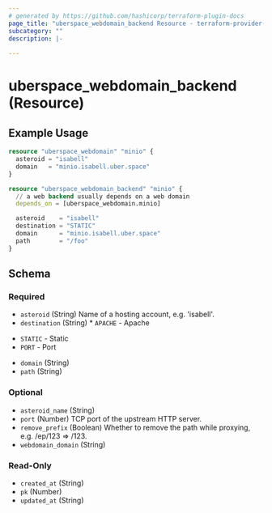```yaml
---
# generated by https://github.com/hashicorp/terraform-plugin-docs
page_title: "uberspace_webdomain_backend Resource - terraform-provider-uberspace"
subcategory: ""
description: |-
  
---
```


# uberspace_webdomain_backend (Resource)



## Example Usage

```terraform
resource "uberspace_webdomain" "minio" {
  asteroid = "isabell"
  domain   = "minio.isabell.uber.space"
}

resource "uberspace_webdomain_backend" "minio" {
  // a web backend usually depends on a web domain
  depends_on = [uberspace_webdomain.minio]

  asteroid    = "isabell"
  destination = "STATIC"
  domain      = "minio.isabell.uber.space"
  path        = "/foo"
}
```

<!-- schema generated by tfplugindocs -->
## Schema

### Required

- `asteroid` (String) Name of a hosting account, e.g. 'isabell'.
- `destination` (String) * `APACHE` - Apache
* `STATIC` - Static
* `PORT` - Port
- `domain` (String)
- `path` (String)

### Optional

- `asteroid_name` (String)
- `port` (Number) TCP port of the upstream HTTP server.
- `remove_prefix` (Boolean) Whether to remove the path while proxying, e.g. /ep/123 => /123.
- `webdomain_domain` (String)

### Read-Only

- `created_at` (String)
- `pk` (Number)
- `updated_at` (String)
